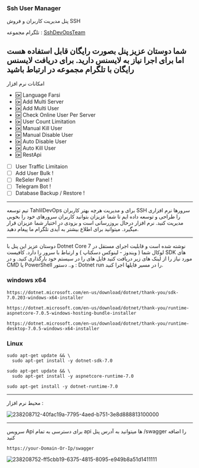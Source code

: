 ### Ssh User Manager
پنل مدیریت کاربران و فروش SSH

تلگرام مجموعه : [SshDevOpsTeam](https://t.me/SshDevOpsTeam)

شما دوستان عزیز پنل بصورت رایگان قابل استفاده هست اما برای اجرا نیاز به لایسنس دارید. برای دریافت لایسنس رایگان با تلگرام مجموعه در ارتباط باشید
---

امکانات نرم افزار
- :ok: Language Farsi
- :ok: Add Multi Server
- :ok: Add Multi User
- :ok: Check Online User Per Server
- :ok: User Count Limitation
- :ok: Manual Kill User
- :ok: Manual Disable User
- :ok: Auto Disable User
- :ok: Auto Kill User
- :ok: RestApi
- [ ] User Traffic Limitaion
- [ ] Add User Bulk !
- [ ] ReSeler Panel !
- [ ] Telegram Bot !
- [ ] Database Backup / Restore !
---

تیم توسعه TahlilDevOps برای و مدیریت هرچه بهتر کاربران SSH سرورها 
نرم افزاری را طراحی و توسعه داده ایم تا شما عزیزان بتوانید کاربران سرورهای خود را بخوبی مدیریت کنید.
نرم افزار درحال بروزرسانی است و بزودی در اختیار شما عزیزان قرار میگیرد.
میتوانید برای اطلاع بیشتر به آیدی تلگرام ما پیغام دهید.

---

دوستان عزیز این پنل با Dotnet Core 7 نوشته شده است و قابلیت اجرای مستقل در لوکال شما ( ویندوز - لینوکس دسکتاپ ) و ارتباط با سرور را دارد.
کافیست SDK های مورد نیاز را از لینک های زیر دریافت کنید
فایل های را در سیستم خود بارگذاری کنید. و در CMD یا PowerShell و.. 
دستور : Dotnet run
را در مسیر فایلها اجرا کنید.

### windows x64
```
https://dotnet.microsoft.com/en-us/download/dotnet/thank-you/sdk-7.0.203-windows-x64-installer
```
```
https://dotnet.microsoft.com/en-us/download/dotnet/thank-you/runtime-aspnetcore-7.0.5-windows-hosting-bundle-installer
```
```
https://dotnet.microsoft.com/en-us/download/dotnet/thank-you/runtime-desktop-7.0.5-windows-x64-installer
```

### Linux
```
sudo apt-get update && \
  sudo apt-get install -y dotnet-sdk-7.0
```
```
sudo apt-get update && \
  sudo apt-get install -y aspnetcore-runtime-7.0
```
```
sudo apt-get install -y dotnet-runtime-7.0

```
---



محیط نرم افزار :


![238208712-40fac19a-7795-4aed-b751-3e8d888813100000](https://github.com/azureDevOpsTeam/SshUserManager/assets/134445691/99127086-42c0-4dfe-85e2-386dc723e202)

---

سرویس Api 
برای دسترسی به تمام api ها میتوانید به آدرس پنل 
/swagger
را اضافه کنید

```
https://your-Domain-Or-Ip/swagger
```

![238208752-ff5cbb19-6375-4815-8095-e949b8a51d1411111](https://github.com/azureDevOpsTeam/SshUserManager/assets/134445691/886b38f4-c0a3-4b81-929b-919beedc5fa6)


